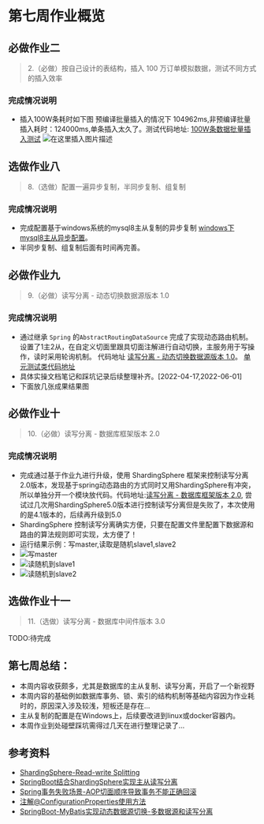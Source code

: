 # 第七周作业概览
## 必做作业二
> 2.（必做）按自己设计的表结构，插入 100 万订单模拟数据，测试不同方式的插入效率
>
### 完成情况说明
- 插入100W条耗时如下图 预编译批量插入的情况下 104962ms,非预编译批量插入耗时：124000ms,单条插入太久了。测试代码地址: [100W条数据批量插入测试](https://github.com/lvzbOne/mygeekbangwork/blob/master/src/test/java/week5/question_10/jdbc04_test/DataSourceInsertTest.java)
  ![在这里插入图片描述](https://img-blog.csdnimg.cn/7580d197a39747b883d74ae3253921fc.png?x-oss-process=image/watermark,type_d3F5LXplbmhlaQ,shadow_50,text_Q1NETiBATHZRaUZlbg==,size_20,color_FFFFFF,t_70,g_se,x_16)
  
## 选做作业八
> 8.（选做）配置一遍异步复制，半同步复制、组复制
> 
### 完成情况说明
- 完成配置基于windows系统的mysql8主从复制的异步复制 [windows下mysql8主从异步配置](./windows下mysql8主从异步配置.md)。
- 半同步复制、组复制后面有时间再完善。

## 必做作业九
> 9.（必做）读写分离 - 动态切换数据源版本 1.0
>
### 完成情况说明
- 通过继承 `Spring` 的`AbstractRoutingDataSource` 完成了实现动态路由机制。设置了1主2从，在自定义切面里跟具切面注解进行自动切换，主服务用于写操作，读时采用轮询机制。
代码地址 [读写分离 - 动态切换数据源版本 1.0]()。   [单元测试类代码地址](https://github.com/lvzbOne/mygeekbangwork/blob/master/homework/dynamic_data_source/src/test/java/com/example/dynamic_data_source/service/impl/OrderServiceImplTest.java)
- 具体实操文档笔记和踩坑记录后续整理补齐。[2022-04-17,2022-06-01]  
- 下面放几张成果结果图

## 必做作业十
> 10.（必做）读写分离 - 数据库框架版本 2.0
>
### 完成情况说明
- 完成通过基于作业九进行升级，使用 ShardingSphere 框架来控制读写分离2.0版本，发现基于spring动态路由的方式同时又用ShardingSphere有冲突，所以单独分开一个模块放代码。代码地址:[读写分离 - 数据库框架版本 2.0](https://github.com/lvzbOne/mygeekbangwork/blob/master/homework/shardingsphere_work/src/test/java/com/example/shardingsphere_work/service/impl/OrderShardingServiceImplTest.java), 尝试过几次用ShardingSphere5.0版本进行控制读写分离但是失败了，本次使用的是4.1版本的，后续再升级到5.0
- ShardingSphere 控制读写分离确实方便，只要在配置文件里配置下数据源和路由的算法规则即可实现，太方便了！  
- 运行结果示例：写master,读取是随机slave1,slave2
- ![写master](https://img-blog.csdnimg.cn/b1ead446ea0841ffa8177a60d415a6c4.png?x-oss-process=image/watermark,type_d3F5LXplbmhlaQ,shadow_50,text_Q1NETiBATHZRaUZlbg==,size_20,color_FFFFFF,t_70,g_se,x_16)
- ![读随机到slave1](https://img-blog.csdnimg.cn/9e01ef809c7a42b1b5cb9003124110ca.png?x-oss-process=image/watermark,type_d3F5LXplbmhlaQ,shadow_50,text_Q1NETiBATHZRaUZlbg==,size_20,color_FFFFFF,t_70,g_se,x_16)
- ![读随机到slave2](https://img-blog.csdnimg.cn/0c6967e974204d5e8758668fd25d4211.png?x-oss-process=image/watermark,type_d3F5LXplbmhlaQ,shadow_50,text_Q1NETiBATHZRaUZlbg==,size_20,color_FFFFFF,t_70,g_se,x_16)

## 选做作业十一
> 11.（选做）读写分离 - 数据库中间件版本 3.0
> 
TODO:待完成


## 第七周总结：
- 本周内容收获颇多，尤其是数据库的主从复制、读写分离，开启了一个新视野
- 本周内容的基础例如数据库事务、锁、索引的结构机制等基础内容因为作业耗时的，原因深入涉及较浅，短板还是存在...
- 主从复制的配置是在Windows上，后续要改进到linux或docker容器内。
- 本周作业到处碰壁踩坑需得过几天在进行整理记录了...


## 参考资料
- [ ShardingSphere-Read-write Splitting](https://shardingsphere.apache.org/document/4.1.1/cn/manual/sharding-jdbc/usage/read-write-splitting/#%E4%BD%BF%E7%94%A8spring)
- [SpringBoot结合ShardingSphere实现主从读写分离](https://www.cnblogs.com/starcrm/p/12933627.html#:~:text=SpringBoot%E7%BB%93%E5%90%88ShardingSphere%E5%AE%9E%E7%8E%B0%E4%B8%BB%E4%BB%8E%E8%AF%BB%E5%86%99%E5%88%86%E7%A6%BB,ShardingSphere%E6%98%AF%E4%B8%80%E5%A5%97%E5%BC%80%E6%BA%90%E7%9A%84%E5%88%86%E5%B8%83%E5%BC%8F%E6%95%B0%E6%8D%AE%E5%BA%93%E4%B8%AD%E9%97%B4%E4%BB%B6%E8%A7%A3%E5%86%B3%E6%96%B9%E6%A1%88%E7%BB%84%E6%88%90%E7%9A%84%E7%94%9F%E6%80%81%E5%9C%88%EF%BC%8C%E5%AE%83%E7%94%B1ShardingSphere-JDBC%E3%80%81ShardingSphere-Proxy%E5%92%8CShardingSphere-Sidecar%EF%BC%88%E8%AE%A1%E5%88%92%E4%B8%AD%EF%BC%89%E8%BF%993%E6%AC%BE%E7%9B%B8%E4%BA%92%E7%8B%AC%E7%AB%8B%E7%9A%84%E4%BA%A7%E5%93%81%E7%BB%84%E6%88%90%E3%80%82)
- [Spring事务失败场景-AOP切面顺序导致事务不能正确回滚](https://www.programminghunter.com/article/65982417362/)
- [注解@ConfigurationProperties使用方法](https://www.cnblogs.com/tian874540961/p/12146467.html)
- [SpringBoot-MyBatis实现动态数据源切换-多数据源和读写分离](https://hellowoodes.blog.csdn.net/article/details/78861442?spm=1001.2101.3001.6650.2&utm_medium=distribute.pc_relevant.none-task-blog-2~default~CTRLIST~Rate-2.pc_relevant_paycolumn_v3&depth_1-utm_source=distribute.pc_relevant.none-task-blog-2~default~CTRLIST~Rate-2.pc_relevant_paycolumn_v3&utm_relevant_index=5)